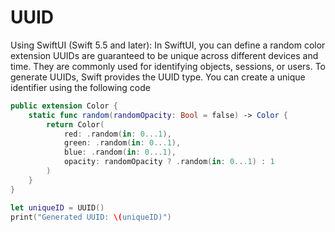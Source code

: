 # UUID

Using SwiftUI (Swift 5.5 and later): In SwiftUI, you can define a random color extension
UUIDs are guaranteed to be unique across different devices and time. They are commonly used for identifying objects, sessions, or users.
To generate UUIDs, Swift provides the UUID type. You can create a unique identifier using the following code

```swift
public extension Color {
    static func random(randomOpacity: Bool = false) -> Color {
        return Color(
            red: .random(in: 0...1),
            green: .random(in: 0...1),
            blue: .random(in: 0...1),
            opacity: randomOpacity ? .random(in: 0...1) : 1
        )
    }
}

let uniqueID = UUID()
print("Generated UUID: \(uniqueID)")
```
